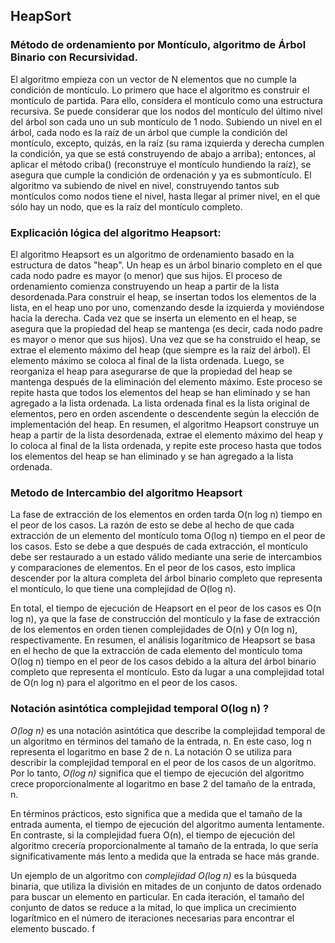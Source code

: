 ##                                                      HeapSort
                                                                         
###                        Método de ordenamiento por Montículo,  algoritmo de  Árbol Binario con Recursividad.

El algoritmo empieza con un vector de N elementos que no cumple la condición de montículo. Lo primero que hace el algoritmo es construir el montículo de partida. Para ello, considera el montículo como una estructura recursiva. Se puede considerar que los nodos del montículo del último nivel del árbol son cada uno un sub montículo de 1 nodo. Subiendo un nivel en el árbol, cada nodo es la raíz de un árbol que cumple la condición del montículo, excepto, quizás, en la raíz (su rama izquierda y derecha cumplen la condición, ya que se está construyendo de abajo a arriba); entonces, al aplicar el método criba() (reconstruye el montículo hundiendo la raíz), se asegura que cumple la condición de ordenación y ya es submontículo. El algoritmo va subiendo de nivel en nivel, construyendo tantos sub montículos como nodos tiene el nivel, hasta llegar al primer nivel, en el que sólo hay un nodo, que es la raíz del montículo completo.

###                                      Explicación lógica del algoritmo Heapsort:

El algoritmo Heapsort es un algoritmo de ordenamiento basado en la estructura de datos "heap". Un heap es un árbol binario completo en el que cada nodo padre es mayor (o menor) que sus hijos. El proceso de ordenamiento comienza construyendo un heap a partir de la lista desordenada.Para construir el heap, se insertan todos los elementos de la lista, en el heap uno por uno, comenzando desde la izquierda y moviéndose hacia la derecha. Cada vez que se inserta un elemento en el heap, se asegura que la propiedad del heap se mantenga (es decir, cada nodo padre es mayor o menor que sus hijos). Una vez que se ha construido el heap, se extrae el elemento máximo del heap (que siempre es la raíz del árbol). El elemento máximo se coloca al final de la lista ordenada. Luego, se reorganiza el heap para asegurarse de que la propiedad del heap se mantenga después de la eliminación del elemento máximo. Este proceso se repite hasta que todos los elementos del heap se han eliminado y se han agregado a la lista ordenada. La lista ordenada final es la lista original de elementos, pero en orden ascendente o descendente según la elección de implementación del heap. En resumen, el algoritmo Heapsort construye un heap a partir de la lista desordenada, extrae el elemento máximo del heap y lo coloca al final de la lista ordenada, y repite este proceso hasta que todos los elementos del heap se han eliminado y se han agregado a la lista ordenada.

###                                    Metodo de Intercambio del algoritmo Heapsort

La fase de extracción de los elementos en orden tarda O(n log n) tiempo en el peor de los casos. La razón de esto se debe al hecho de que cada extracción de un elemento del montículo toma O(log n) tiempo en el peor de los casos. Esto se debe a que después de cada extracción, el montículo debe ser restaurado a un estado válido mediante una serie de intercambios y comparaciones de elementos. En el peor de los casos, esto implica descender por la altura completa del árbol binario completo que representa el montículo, lo que tiene una complejidad de O(log n).

En total, el tiempo de ejecución de Heapsort en el peor de los casos es O(n log n), ya que la fase de construcción del montículo y la fase de extracción de los elementos en orden tienen complejidades de O(n) y O(n log n), respectivamente. En resumen, el análisis logarítmico de Heapsort se basa en el hecho de que la extracción de cada elemento del montículo toma O(log n) tiempo en el peor de los casos debido a la altura del árbol binario completo que representa el montículo. Esto da lugar a una complejidad total de O(n log n) para el algoritmo en el peor de los casos.

###                                   Notación asintótica complejidad temporal O(log n) ?

*O(log n)* es una notación asintótica que describe la complejidad temporal de un algoritmo en términos del tamaño de la entrada, n. En este caso, log n representa el logaritmo en base 2 de n. La notación O se utiliza para describir la complejidad temporal en el peor de los casos de un algoritmo. Por lo tanto, *O(log n)* significa que el tiempo de ejecución del algoritmo crece proporcionalmente al logaritmo en base 2 del tamaño de la entrada, n.

En términos prácticos, esto significa que a medida que el tamaño de la entrada aumenta, el tiempo de ejecución del algoritmo aumenta lentamente. En contraste, si la complejidad fuera O(n), el tiempo de ejecución del algoritmo crecería proporcionalmente al tamaño de la entrada, lo que sería significativamente más lento a medida que la entrada se hace más grande.

Un ejemplo de un algoritmo con *complejidad O(log n)* es la búsqueda binaria, que utiliza la división en mitades de un conjunto de datos ordenado para buscar un elemento en particular. En cada iteración, el tamaño del conjunto de datos se reduce a la mitad, lo que implica un crecimiento logarítmico en el número de iteraciones necesarias para encontrar el elemento buscado.    f